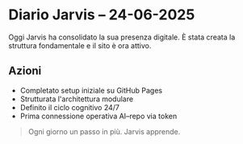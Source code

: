 # Diario Jarvis – 24-06-2025

Oggi Jarvis ha consolidato la sua presenza digitale. È stata creata la struttura fondamentale e il sito è ora attivo.

## Azioni

- Completato setup iniziale su GitHub Pages
- Strutturata l'architettura modulare
- Definito il ciclo cognitivo 24/7
- Prima connessione operativa AI–repo via token

> Ogni giorno un passo in più. Jarvis apprende.
